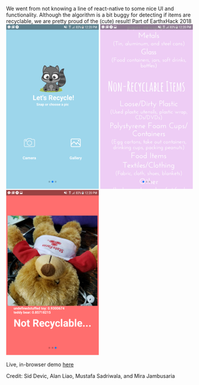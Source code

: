 We went from not knowing a line of react-native to some nice UI and functionality. Although the algorithm is a bit buggy for detecting if items are recyclable, we are pretty proud of the (cute) result! Part of EarthxHack 2018  
<img src="Images/gh_1.png" width="250" height="444.44">
<img src="Images/gh_2.png" width="250" height="444.44">
<img src="Images/gh_3.png" width="250" height="444.44">
  
Live, in-browser demo [here](https://snack.expo.io/Bys9hVqnG)

Credit: Sid Devic, Alan Liao, Mustafa Sadriwala, and Mira Jambusaria

